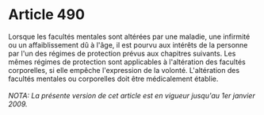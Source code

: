 # Article 490

Lorsque les facultés mentales sont altérées par une maladie, une infirmité ou un affaiblissement dû à l'âge, il est pourvu aux intérêts de la personne par l'un des régimes de protection prévus aux chapitres suivants.   Les mêmes régimes de protection sont applicables à l'altération des facultés corporelles, si elle empêche l'expression de la volonté.   L'altération des facultés mentales ou corporelles doit être médicalement établie.<br/><br/><i>NOTA:  La présente version de cet article est en vigueur jusqu'au 1er janvier 2009.</i>